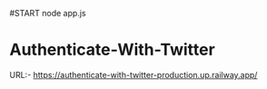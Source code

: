 #START
node app.js
  
# Authenticate-With-Twitter
URL:- https://authenticate-with-twitter-production.up.railway.app/
